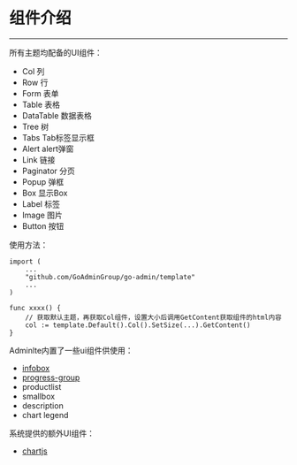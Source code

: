 # 组件介绍
---

所有主题均配备的UI组件：

- Col           列
- Row           行
- Form          表单
- Table         表格
- DataTable     数据表格
- Tree          树
- Tabs          Tab标签显示框
- Alert         alert弹窗
- Link          链接
- Paginator     分页
- Popup         弹框 
- Box           显示Box
- Label         标签
- Image         图片
- Button        按钮

使用方法：

```golang
import (
    ...
    "github.com/GoAdminGroup/go-admin/template"
    ...
)

func xxxx() {
    // 获取默认主题，再获取Col组件，设置大小后调用GetContent获取组件的html内容
    col := template.Default().Col().SetSize(...).GetContent()
}
```

Adminlte内置了一些ui组件供使用：

- [infobox](components/infobox.md)
- [progress-group](components/progressbar.md)
- productlist
- smallbox
- description
- chart legend

系统提供的额外UI组件：

- [chartjs](components/chartjs.md)